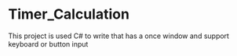 # Timer_Calculation
This project is used C# to write that has a once window and support keyboard or button input
